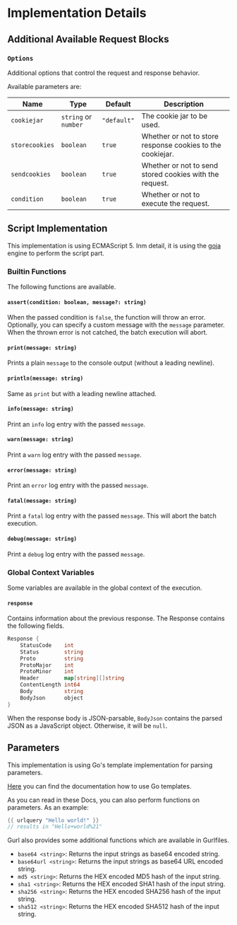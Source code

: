 # Implementation Details

## Additional Available Request Blocks

### `Options`

Additional options that control the request and response behavior.

Available parameters are:

Name | Type | Default | Description
-|-|-|-
`cookiejar` | `string` or `number` | `"default"` | The cookie jar to be used.
`storecookies` | `boolean` | `true` | Whether or not to store response cookies to the cookiejar.
`sendcookies` | `boolean` | `true` | Whether or not to send stored cookies with the request.
`condition` | `boolean` | `true` | Whether or not to execute the request.

## Script Implementation

This implementation is using ECMAScript 5. Inm detail, it is using the [goja](https://github.com/dop251/goja) engine to perform the script part.

### Builtin Functions

The following functions are available.

#### `assert(condition: boolean, message?: string)`

When the passed condition is `false`, the function will throw an error. Optionally, you can specify a custom message with the `message` parameter. When the thrown error is not catched, the batch execution will abort.

#### `print(message: string)`

Prints a plain `message` to the console output (without a leading newline).

#### `println(message: string)`

Same as `print` but with a leading newline attached.

#### `info(message: string)`

Print an `info` log entry with the passed `message`.

#### `warn(message: string)`

Print a `warn` log entry with the passed `message`.

#### `error(message: string)`

Print an `error` log entry with the passed `message`.

#### `fatal(message: string)`

Print a `fatal` log entry with the passed `message`. This will abort the batch execution.

#### `debug(message: string)`

Print a `debug` log entry with the passed `message`.

### Global Context Variables

Some variables are available in the global context of the execution.

#### `response`

Contains information about the previous response. The Response contains the following fields.

```go
Response {
	StatusCode    int
	Status        string
	Proto         string
	ProtoMajor    int
	ProtoMinor    int
	Header        map[string][]string
	ContentLength int64
	Body          string
	BodyJson      object
}
```

When the response body is JSON-parsable, `BodyJson` contains the parsed JSON as a JavaScript object. Otherwise, it will be `null`.


## Parameters

This implementation is using Go's template implementation for parsing parameters.

[Here](https://pkg.go.dev/text/template) you can find the documentation how to use Go templates.

As you can read in these Docs, you can also perform functions on parameters. As an example:
```go
{{ urlquery "Hello world!" }}
// results in "Hello+world%21"
```

Gurl also provides some additional functions which are available in Gurlfiles.

- `base64 <string>`: Returns the input strings as base64 encoded string.
- `base64url <string>`: Returns the input strings as base64 URL encoded string.
- `md5 <string>`: Returns the HEX encoded MD5 hash of the input string.
- `sha1 <string>`: Returns the HEX encoded SHA1 hash of the input string.
- `sha256 <string>`: Returns the HEX encoded SHA256 hash of the input string.
- `sha512 <string>`: Returns the HEX encoded SHA512 hash of the input string.